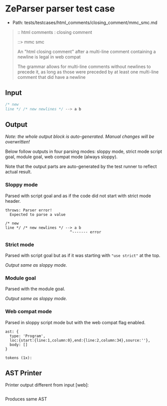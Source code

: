 # ZeParser parser test case

- Path: tests/testcases/html_comments/closing_comment/mmc_smc.md

> :: html comments : closing comment
>
> ::> mmc smc
>
> An "html closing comment" after a multi-line comment containing a newline is legal in web compat
>
> The grammar allows for multi-line comments without newlines to precede it, as long as those were preceded by at least one multi-line comment that did have a newline

## Input

`````js
/* new
line */ /* new newlines */ --> a b
`````

## Output

_Note: the whole output block is auto-generated. Manual changes will be overwritten!_

Below follow outputs in four parsing modes: sloppy mode, strict mode script goal, module goal, web compat mode (always sloppy).

Note that the output parts are auto-generated by the test runner to reflect actual result.

### Sloppy mode

Parsed with script goal and as if the code did not start with strict mode header.

`````
throws: Parser error!
  Expected to parse a value

/* new
line */ /* new newlines */ --> a b
                             ^------- error
`````

### Strict mode

Parsed with script goal but as if it was starting with `"use strict"` at the top.

_Output same as sloppy mode._

### Module goal

Parsed with the module goal.

_Output same as sloppy mode._

### Web compat mode

Parsed in sloppy script mode but with the web compat flag enabled.

`````
ast: {
  type: 'Program',
  loc:{start:{line:1,column:0},end:{line:2,column:34},source:''},
  body: []
}

tokens (1x):

`````


## AST Printer

Printer output different from input [web]:

````js

````

Produces same AST
